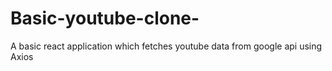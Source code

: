 # Basic-youtube-clone-
A basic react application which fetches youtube data from google api using Axios
